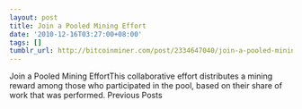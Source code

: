 ```yaml
---
layout: post
title: Join a Pooled Mining Effort
date: '2010-12-16T03:27:00+08:00'
tags: []
tumblr_url: http://bitcoinminer.com/post/2334647040/join-a-pooled-mining-effort
---
```

Join a Pooled Mining EffortThis collaborative effort distributes a mining reward among those who participated in the pool, based on their share of work that was performed.
Previous Posts
